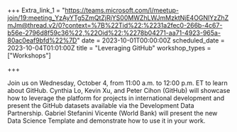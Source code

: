 +++
Extra_link_1 = "https://teams.microsoft.com/l/meetup-join/19:meeting_YzAyYTg5ZmQtZjRjYS00MWZhLWJmMzktNjE4OGNlYzZhZmJm@thread.v2/0?context=%7B%22Tid%22:%2231a2fec0-266b-4c67-b56e-2796d8f59c36%22,%22Oid%22:%2278b04271-aa71-4923-965a-80ac0eaf9bfd%22%7D"
date = 2023-10-01T00:00:00Z
scheduled_date = 2023-10-04T01:01:00Z
title = "Leveraging GitHub"
workshop_types = ["Workshops"]

+++

Join us on Wednesday, October 4, from 11:00 a.m. to 12:00 p.m. ET to learn about GitHub. Cynthia Lo, Kevin Xu, and Peter Cihon (GitHub) will showcase how to leverage the platform for projects in international development and present the GitHub datasets available via the Development Data Partnership. Gabriel Stefanini Vicente (World Bank) will present the new Data Science Template and demonstrate how to use it in your work.

